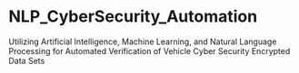# NLP_CyberSecurity_Automation
Utilizing Artificial Intelligence, Machine Learning, and Natural Language Processing for Automated Verification of Vehicle Cyber Security Encrypted Data Sets

